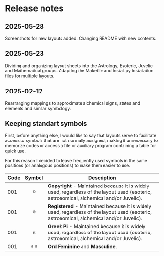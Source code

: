 # Release notes

## 2025-05-28
Screenshots for new layouts added.
Changing README with new contents.

## 2025-05-23
Dividing and organizing layout sheets into the Astrology, Esoteric, Juvelic and Mathematical groups.
Adapting the Makefile and install.py installation files for multiple layouts.

## 2025-02-12
Rearranging mappings to approximate alchemical signs, states and elements and similar symbology.

## Keeping standart symbols

First, before anything else, I would like to say that layouts serve to facilitate access to symbols that are not normally assigned, making it unnecessary to memorize codes or access a file or auxiliary program containing a table for quick use.

For this reason I decided to leave frequently used symbols in the same positions (or analogous positions) to make them easier to use.

Code| Symbol | Description
----|:------:|------------
001 |   `©`  | **Copyright** - Maintained because it is widely used, regardless of the layout used (esoteric, astronomical, alchemical and/or Juvelic).
001 |   `®`  | **Registered** - Maintained because it is widely used, regardless of the layout used (esoteric, astronomical, alchemical and/or Juvelic).
001 |   `π`  | **Greek Pi** - Maintained because it is widely used, regardless of the layout used (esoteric, astronomical, alchemical and/or Juvelic).
001 | `ª` `º`  | **Ord Feminine** and **Masculine**.